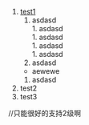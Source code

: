 

1. [test1](qewqwe)
    1. asdasd  
            1. asdasd  
                1. asdasd  
                1. asdasd  
            1. asdasd
    1. asdasd          
    * aewewe
    1. asdasd   
1. test2
1. test3


//只能很好的支持2级啊